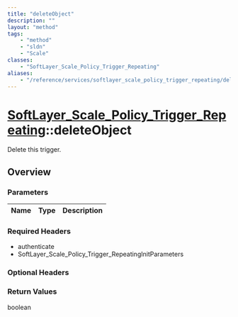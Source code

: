```yaml
---
title: "deleteObject"
description: ""
layout: "method"
tags:
    - "method"
    - "sldn"
    - "Scale"
classes:
    - "SoftLayer_Scale_Policy_Trigger_Repeating"
aliases:
    - "/reference/services/softlayer_scale_policy_trigger_repeating/deleteObject"
---
```

# [SoftLayer_Scale_Policy_Trigger_Repeating](/reference/services/SoftLayer_Scale_Policy_Trigger_Repeating)::deleteObject

Delete this trigger.


## Overview 


### Parameters 
|Name | Type | Description |
| --- | --- | --- |


### Required Headers
* authenticate
* SoftLayer_Scale_Policy_Trigger_RepeatingInitParameters

### Optional Headers

### Return Values
boolean

